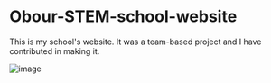 # Obour-STEM-school-website
This is my school's website. It was a team-based project and I have contributed in making it.

![image](https://github.com/Osama005/Obour-STEM-school-website/assets/64384240/ed3370d6-9f66-423c-8660-b629664455fb)

